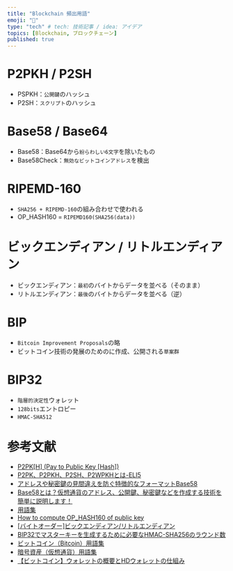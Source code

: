 ```yaml
---
title: "Blockchain 頻出用語"
emoji: "👻"
type: "tech" # tech: 技術記事 / idea: アイデア
topics: [Blockchain, ブロックチェーン]
published: true
---
```


# P2PKH / P2SH
 - PSPKH：``公開鍵``のハッシュ
 - P2SH：``スクリプト``のハッシュ

# Base58 / Base64
 - Base58：Base64から``紛らわしい6文字``を除いたもの
 - Base58Check：``無効なビットコインアドレス``を検出

# RIPEMD-160
 - ``SHA256 + RIPEMD-160``の組み合わせで使われる
 - OP_HASH160 = ``RIPEMD160(SHA256(data))``

# ビックエンディアン / リトルエンディアン
 - ビックエンディアン：``最初``のバイトからデータを並べる（そのまま）
 - リトルエンディアン：``最後``のバイトからデータを並べる（逆）

# BIP
 - ``Bitcoin Improvement Proposals``の略
 - ビットコイン技術の発展のためのに作成、公開される``草案群``

# BIP32
 - ``階層的決定性``ウォレット
 - ``128bits``エントロピー
 - ``HMAC-SHA512``


# 参考文献
 - [P2PK[H] (Pay to Public Key [Hash])](https://programmingblockchain.gitbook.io/programmingblockchain-japanese/other_types_of_ownership/p2pk-h-_pay_to_public_key_-hash)
 - [P2PK、P2PKH、P2SH、P2WPKHとは-ELI5](https://bitcoin.stackexchange.com/questions/64733/what-is-p2pk-p2pkh-p2sh-p2wpkh-eli5)
 - [アドレスや秘密鍵の見間違えを防ぐ特徴的なフォーマットBase58](https://bitcoin.stackexchange.com/questions/64733/what-is-p2pk-p2pkh-p2sh-p2wpkh-eli5)
 - [​Base58とは？仮想通貨のアドレス、公開鍵、秘密鍵などを作成する技術を簡単に説明します！](https://coinotaku.com/posts/18451)
 - [用語集](https://bitflyer.com/en-eu/glossary/ripemd160)
 - [How to compute OP_HASH160 of public key](https://gist.github.com/t4sk/0740f224a70d9eae9564c3d856039264)
 - [[バイトオーダー]ビックエンディアン/リトルエンディアン](https://qiita.com/ryuichi1208/items/31442f9e8a7a7c94aeec)
 - [BIP32でマスターキーを生成するために必要なHMAC-SHA256のラウンド数](https://bitcoin.stackexchange.com/questions/83807/how-many-rounds-of-hmac-sha256-needed-to-generate-the-master-key-in-bip32)
 - [ビットコイン（Bitcoin）用語集](https://bitflyer.com/ja-jp/glossary/bip)
 - [暗号資産（仮想通貨）用語集](https://bitbank.cc/glossary/bip0032)
 - [【ビットコイン】ウォレットの概要とHDウォレットの仕組み](https://blockchain.gunosy.io/entry/2017/12/21/165314)
